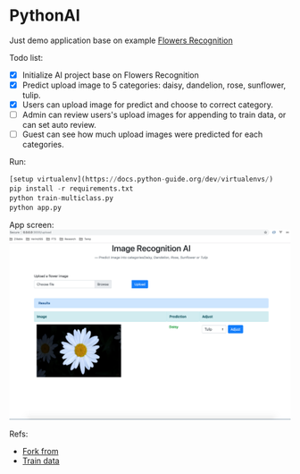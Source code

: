 # PythonAI
Just demo application base on example [Flowers Recognition](https://medium.com/@ferrygunawan/create-flower-image-classification-with-tensorflow-keras-and-flask-4fd6efd4c5ac)

Todo list:
- [x] Initialize AI project base on Flowers Recognition
- [x] Predict upload image to 5 categories: daisy, dandelion, rose, sunflower, tulip.
- [x] Users can upload image for predict and choose to correct category.
- [ ] Admin can review users's upload images for appending to train data, or can set auto review.
- [ ] Guest can see how much upload images were predicted for each categories.

Run:
```python
[setup virtualenv](https://docs.python-guide.org/dev/virtualenvs/)
pip install -r requirements.txt
python train-multiclass.py
python app.py
```

App screen:
![App Screen](./app_screen.png?raw=true "App Screen")

Refs:
- [Fork from](https://github.com/ferrygun/AIFlowers2)
- [Train data](https://www.kaggle.com/alxmamaev/flowers-recognition)

